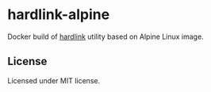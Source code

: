 # hardlink-alpine

Docker build of [hardlink](https://jak-linux.org/projects/hardlink/) utility based on Alpine Linux image.

## License

Licensed under MIT license.
